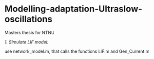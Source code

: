 # Modelling-adaptation-Ultraslow-oscillations
Masters thesis for NTNU


*1. Simulate LIF model:*

use network_model.m, that calls the functions LIF.m and Gen_Current.m
